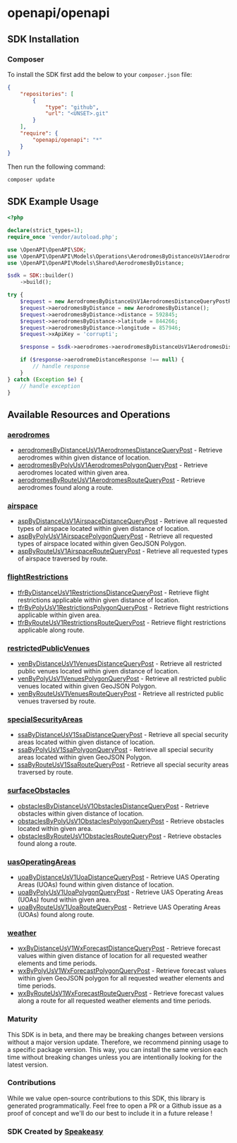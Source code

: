 # openapi/openapi

<!-- Start SDK Installation -->
## SDK Installation

### Composer

To install the SDK first add the below to your `composer.json` file:

```json
{
    "repositories": [
        {
            "type": "github",
            "url": "<UNSET>.git"
        }
    ],
    "require": {
        "openapi/openapi": "*"
    }
}
```

Then run the following command:

```bash
composer update
```
<!-- End SDK Installation -->

## SDK Example Usage
<!-- Start SDK Example Usage -->
```php
<?php

declare(strict_types=1);
require_once 'vendor/autoload.php';

use \OpenAPI\OpenAPI\SDK;
use \OpenAPI\OpenAPI\Models\Operations\AerodromesByDistanceUsV1AerodromesDistanceQueryPostRequest;
use \OpenAPI\OpenAPI\Models\Shared\AerodromesByDistance;

$sdk = SDK::builder()
    ->build();

try {
    $request = new AerodromesByDistanceUsV1AerodromesDistanceQueryPostRequest();
    $request->aerodromesByDistance = new AerodromesByDistance();
    $request->aerodromesByDistance->distance = 592845;
    $request->aerodromesByDistance->latitude = 844266;
    $request->aerodromesByDistance->longitude = 857946;
    $request->xApiKey = 'corrupti';

    $response = $sdk->aerodromes->aerodromesByDistanceUsV1AerodromesDistanceQueryPost($request);

    if ($response->aerodromeDistanceResponse !== null) {
        // handle response
    }
} catch (Exception $e) {
    // handle exception
}
```
<!-- End SDK Example Usage -->

<!-- Start SDK Available Operations -->
## Available Resources and Operations


### [aerodromes](docs/aerodromes/README.md)

* [aerodromesByDistanceUsV1AerodromesDistanceQueryPost](docs/aerodromes/README.md#aerodromesbydistanceusv1aerodromesdistancequerypost) - Retrieve aerodromes within given distance of location.
* [aerodromesByPolyUsV1AerodromesPolygonQueryPost](docs/aerodromes/README.md#aerodromesbypolyusv1aerodromespolygonquerypost) - Retrieve aerodromes located within given area.
* [aerodromesByRouteUsV1AerodromesRouteQueryPost](docs/aerodromes/README.md#aerodromesbyrouteusv1aerodromesroutequerypost) - Retrieve aerodromes found along a route.

### [airspace](docs/airspace/README.md)

* [aspByDistanceUsV1AirspaceDistanceQueryPost](docs/airspace/README.md#aspbydistanceusv1airspacedistancequerypost) - Retrieve all requested types of airspace located within given distance of location.
* [aspByPolyUsV1AirspacePolygonQueryPost](docs/airspace/README.md#aspbypolyusv1airspacepolygonquerypost) - Retrieve all requested types of airspace located within given GeoJSON Polygon.
* [aspByRouteUsV1AirspaceRouteQueryPost](docs/airspace/README.md#aspbyrouteusv1airspaceroutequerypost) - Retrieve all requested types of airspace traversed by route.

### [flightRestrictions](docs/flightrestrictions/README.md)

* [tfrByDistanceUsV1RestrictionsDistanceQueryPost](docs/flightrestrictions/README.md#tfrbydistanceusv1restrictionsdistancequerypost) - Retrieve flight restrictions applicable within given distance of location.
* [tfrByPolyUsV1RestrictionsPolygonQueryPost](docs/flightrestrictions/README.md#tfrbypolyusv1restrictionspolygonquerypost) - Retrieve flight restrictions applicable within given area.
* [tfrByRouteUsV1RestrictionsRouteQueryPost](docs/flightrestrictions/README.md#tfrbyrouteusv1restrictionsroutequerypost) - Retrieve flight restrictions applicable along route.

### [restrictedPublicVenues](docs/restrictedpublicvenues/README.md)

* [venByDistanceUsV1VenuesDistanceQueryPost](docs/restrictedpublicvenues/README.md#venbydistanceusv1venuesdistancequerypost) - Retrieve all restricted public venues located within given distance of location.
* [venByPolyUsV1VenuesPolygonQueryPost](docs/restrictedpublicvenues/README.md#venbypolyusv1venuespolygonquerypost) - Retrieve all restricted public venues located within given GeoJSON Polygon.
* [venByRouteUsV1VenuesRouteQueryPost](docs/restrictedpublicvenues/README.md#venbyrouteusv1venuesroutequerypost) - Retrieve all restricted public venues traversed by route.

### [specialSecurityAreas](docs/specialsecurityareas/README.md)

* [ssaByDistanceUsV1SsaDistanceQueryPost](docs/specialsecurityareas/README.md#ssabydistanceusv1ssadistancequerypost) - Retrieve all special security areas located within given distance of location.
* [ssaByPolyUsV1SsaPolygonQueryPost](docs/specialsecurityareas/README.md#ssabypolyusv1ssapolygonquerypost) - Retrieve all special security areas located within given GeoJSON Polygon.
* [ssaByRouteUsV1SsaRouteQueryPost](docs/specialsecurityareas/README.md#ssabyrouteusv1ssaroutequerypost) - Retrieve all special security areas traversed by route.

### [surfaceObstacles](docs/surfaceobstacles/README.md)

* [obstaclesByDistanceUsV1ObstaclesDistanceQueryPost](docs/surfaceobstacles/README.md#obstaclesbydistanceusv1obstaclesdistancequerypost) - Retrieve obstacles within given distance of location.
* [obstaclesByPolyUsV1ObstaclesPolygonQueryPost](docs/surfaceobstacles/README.md#obstaclesbypolyusv1obstaclespolygonquerypost) - Retrieve obstacles located within given area.
* [obstaclesByRouteUsV1ObstaclesRouteQueryPost](docs/surfaceobstacles/README.md#obstaclesbyrouteusv1obstaclesroutequerypost) - Retrieve obstacles found along a route.

### [uasOperatingAreas](docs/uasoperatingareas/README.md)

* [uoaByDistanceUsV1UoaDistanceQueryPost](docs/uasoperatingareas/README.md#uoabydistanceusv1uoadistancequerypost) - Retrieve UAS Operating Areas (UOAs) found within given distance of location.
* [uoaByPolyUsV1UoaPolygonQueryPost](docs/uasoperatingareas/README.md#uoabypolyusv1uoapolygonquerypost) - Retrieve UAS Operating Areas (UOAs) found within given area.
* [uoaByRouteUsV1UoaRouteQueryPost](docs/uasoperatingareas/README.md#uoabyrouteusv1uoaroutequerypost) - Retrieve UAS Operating Areas (UOAs) found along route.

### [weather](docs/weather/README.md)

* [wxByDistanceUsV1WxForecastDistanceQueryPost](docs/weather/README.md#wxbydistanceusv1wxforecastdistancequerypost) - Retrieve forecast values within given distance of location for all requested weather elements and time periods.
* [wxByPolyUsV1WxForecastPolygonQueryPost](docs/weather/README.md#wxbypolyusv1wxforecastpolygonquerypost) - Retrieve forecast values within given GeoJSON polygon for all requested weather elements and time periods.
* [wxByRouteUsV1WxForecastRouteQueryPost](docs/weather/README.md#wxbyrouteusv1wxforecastroutequerypost) - Retrieve forecast values along a route for all requested weather elements and time periods.
<!-- End SDK Available Operations -->

### Maturity

This SDK is in beta, and there may be breaking changes between versions without a major version update. Therefore, we recommend pinning usage
to a specific package version. This way, you can install the same version each time without breaking changes unless you are intentionally
looking for the latest version.

### Contributions

While we value open-source contributions to this SDK, this library is generated programmatically.
Feel free to open a PR or a Github issue as a proof of concept and we'll do our best to include it in a future release !

### SDK Created by [Speakeasy](https://docs.speakeasyapi.dev/docs/using-speakeasy/client-sdks)
